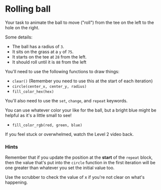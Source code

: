 # Rolling ball

Your task to animate the ball to move ("roll") from the tee on the left to the hole on the right.

Some details:

- The ball has a radius of `3`.
- It sits on the grass at a `y` of `75`.
- It starts on the tee at `28` from the left.
- It should roll until it is `88` from the left

You'll need to use the following functions to draw things:

- `clear()` (Remember you need to use this at the start of each iteration)
- `circle(center_x, center_y, radius)`
- `fill_color_hex(hex)`

You'll also need to use the `set`, `change`, and `repeat` keywords.

You can use whatever color your like for the ball, but a bright blue might be helpful as it's a little small to see!

- `fill_color_rgb(red, green, blue)`

If you feel stuck or overwhelmed, watch the Level 2 video back.

### Hints

Remember that if you update the position at the **start** of the `repeat` block, then the value that's put into the `circle` function in the first iteration will be one greater than whatever you set the initial value too.

Use the scrubber to check the value of x if you're not clear on what's happening.

